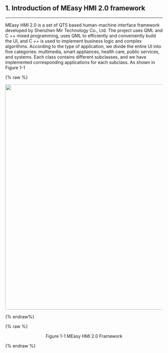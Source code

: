 ## 1. Introduction of MEasy HMI 2.0 framework

---

MEasy HMI 2.0 is a set of QT5 based human-machine interface framework developed by Shenzhen Mir Technology Co., Ltd. The project uses QML and C ++ mixed programming, uses QML to efficiently and conveniently build the UI, and C ++ is used to implement business logic and complex algorithms. According to the type of application, we divide the entire UI into five categories: multimedia, smart appliances, health care, public services, and systems. Each class contains different subclasses, and we have implemented corresponding applications for each subclass. As shown in Figure 1-1


{% raw %}
<div  align="center" >
<img src="/imagech/hmi-2.0.png",alt="cover", width=720 >
</div>

{% endraw%}


{% raw %}
<div align="center" > Figure 1-1 MEasy HMI 2.0 Framework </div>
<p></p>
{% endraw %}  




